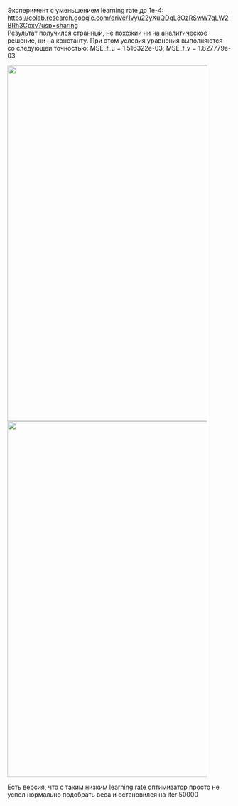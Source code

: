 Эксперимент с уменьшением learning rate до 1e-4:  
<https://colab.research.google.com/drive/1vyu22yXuQDqL3OzRSwW7qLW2BRh3Cpxv?usp=sharing>  
Результат получился странный, не похожий ни на аналитическое решение, ни на константу. При этом условия уравнения выполняются со следующей точностью: MSE_f_u = 1.516322e-03; MSE_f_v = 1.827779e-03

<img src="https://github.com/mikhakuv/PINNs/blob/main/exp8_results_u.PNG" width="450" height="800"><img src="https://github.com/mikhakuv/PINNs/blob/main/exp8_results_v.PNG" width="450" height="800">  

Есть версия, что с таким низким learning rate оптимизатор просто не успел нормально подобрать веса и остановился на iter 50000

